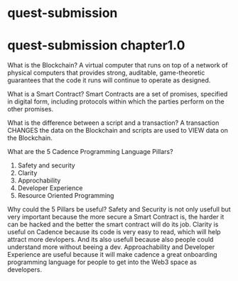 # quest-submission

# quest-submission chapter1.0

What is the Blockchain?
A virtual computer that runs on top of a network of physical computers that provides strong, auditable, game-theoretic guarantees that 
the code it runs will continue to operate as designed.

What is a Smart Contract?
Smart Contracts are a set of promises, specified in digital form, including protocols within which the parties perform on the other promises.

What is the difference between a script and a transaction?
A transaction CHANGES the data on the Blockchain and scripts are used to VIEW data on the Blockchain.

What are the 5 Cadence Programming Language Pillars?
1. Safety and security
2. Clarity
3. Approchability
4. Developer Experience
5. Resource Oriented Programming

Why could the 5 Pillars be useful?
Safety and Security is not only usefull but very important because the more secure a Smart Contract is, the harder it can be hacked and the better the smart contract will do its job.
Clarity is useful on Cadence because its code is very easy to read, which will help attract more devlopers. And its also usefull because also people could understand more without beeing a dev.
Approachability and Developer Experience are useful because it will make cadence a great onboarding programming language for people to get into the Web3 space as developers. 
